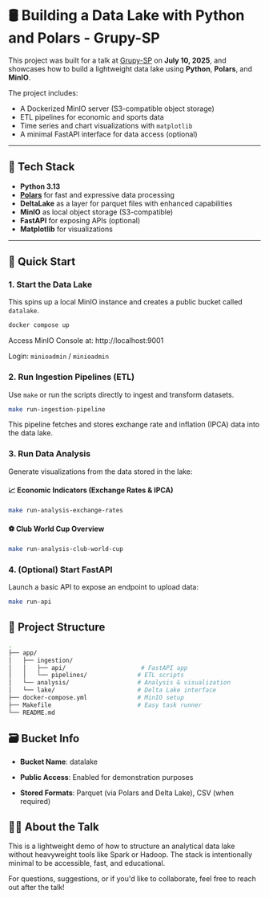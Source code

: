# 🛢️ Building a Data Lake with Python and Polars - Grupy-SP

This project was built for a talk at [Grupy-SP](https://www.meetup.com/grupy-sp/) on **July 10, 2025**, and showcases how to build a lightweight data lake using **Python**, **Polars**, and **MinIO**.

The project includes:
- A Dockerized MinIO server (S3-compatible object storage)
- ETL pipelines for economic and sports data
- Time series and chart visualizations with `matplotlib`
- A minimal FastAPI interface for data access (optional)

---

## 🧱 Tech Stack

- **Python 3.13**
- **[Polars](https://pola.rs/)** for fast and expressive data processing
- **DeltaLake** as a layer for parquet files with enhanced capabilities
- **MinIO** as local object storage (S3-compatible)
- **FastAPI** for exposing APIs (optional)
- **Matplotlib** for visualizations

---

## 🚀 Quick Start

### 1. Start the Data Lake

This spins up a local MinIO instance and creates a public bucket called `datalake`.

```bash
docker compose up
```

Access MinIO Console at: http://localhost:9001

Login: `minioadmin` / `minioadmin`

### 2. Run Ingestion Pipelines (ETL)

Use `make` or run the scripts directly to ingest and transform datasets.

```bash
make run-ingestion-pipeline
```

This pipeline fetches and stores exchange rate and inflation (IPCA) data into the data lake.

### 3. Run Data Analysis

Generate visualizations from the data stored in the lake:

#### 📈 Economic Indicators (Exchange Rates & IPCA)

```bash
make run-analysis-exchange-rates
```

#### ⚽ Club World Cup Overview

```bash
make run-analysis-club-world-cup
```

### 4. (Optional) Start FastAPI

Launch a basic API to expose an endpoint to upload data:

```bash
make run-api
```

## 📁 Project Structure

```bash
.
├── app/
│   ├── ingestion/
│   │   ├── api/                     # FastAPI app
│   │   └── pipelines/              # ETL scripts
│   └── analysis/                   # Analysis & visualization
│   └── lake/                       # Delta Lake interface
├── docker-compose.yml              # MinIO setup
├── Makefile                        # Easy task runner
└── README.md
```

## 🗃️ Bucket Info

- **Bucket Name**: datalake

- **Public Access**: Enabled for demonstration purposes

- **Stored Formats**: Parquet (via Polars and Delta Lake), CSV (when required)

## 🙋‍♂️ About the Talk

This is a lightweight demo of how to structure an analytical data lake without heavyweight tools like Spark or Hadoop. The stack is intentionally minimal to be accessible, fast, and educational.

For questions, suggestions, or if you'd like to collaborate, feel free to reach out after the talk!
